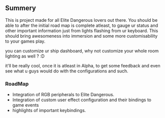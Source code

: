 ## Summery
This is project made for all Elite Dangerous lovers out there.
You should be able to after the initial road map is complete atleast, 
to gauge ur status and other important information just from lights flashing from ur keyboard.
This should bring awesomeness into immersion and some more customisability to your games play.

you can customize ur ship dashboard, why not customize your whole room lighting as well ? :D

it'll be really cool, once it is atleast in Alpha, to get some feedback and even see what u guys would do with the configurations and such.



### RoadMap
- Integration of RGB peripherals to Elite Dangerous.
- Integration of custom user effect configuration and their bindings to game events
- highlights of important keybindings.
